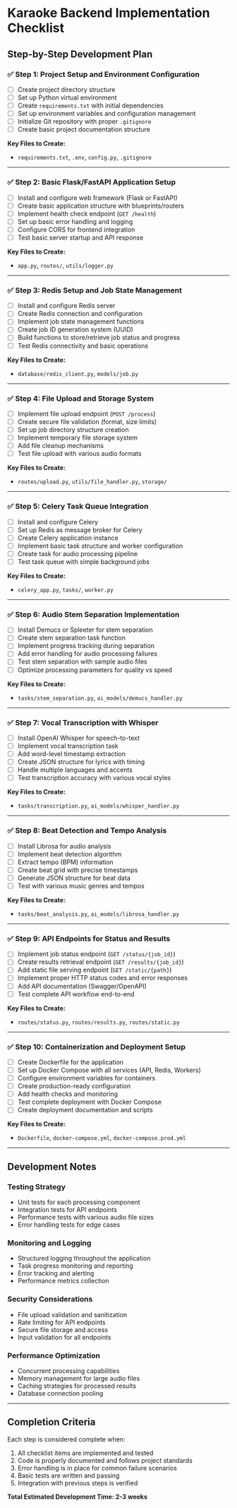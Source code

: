 # Karaoke Backend Implementation Checklist

## Step-by-Step Development Plan

### ✅ Step 1: Project Setup and Environment Configuration
- [ ] Create project directory structure
- [ ] Set up Python virtual environment
- [ ] Create `requirements.txt` with initial dependencies
- [ ] Set up environment variables and configuration management
- [ ] Initialize Git repository with proper `.gitignore`
- [ ] Create basic project documentation structure

**Key Files to Create:**
- `requirements.txt`, `.env`, `config.py`, `.gitignore`

---

### ✅ Step 2: Basic Flask/FastAPI Application Setup
- [ ] Install and configure web framework (Flask or FastAPI)
- [ ] Create basic application structure with blueprints/routers
- [ ] Implement health check endpoint (`GET /health`)
- [ ] Set up basic error handling and logging
- [ ] Configure CORS for frontend integration
- [ ] Test basic server startup and API response

**Key Files to Create:**
- `app.py`, `routes/`, `utils/logger.py`

---

### ✅ Step 3: Redis Setup and Job State Management
- [ ] Install and configure Redis server
- [ ] Create Redis connection and configuration
- [ ] Implement job state management functions
- [ ] Create job ID generation system (UUID)
- [ ] Build functions to store/retrieve job status and progress
- [ ] Test Redis connectivity and basic operations

**Key Files to Create:**
- `database/redis_client.py`, `models/job.py`

---

### ✅ Step 4: File Upload and Storage System
- [ ] Implement file upload endpoint (`POST /process`)
- [ ] Create secure file validation (format, size limits)
- [ ] Set up job directory structure creation
- [ ] Implement temporary file storage system
- [ ] Add file cleanup mechanisms
- [ ] Test file upload with various audio formats

**Key Files to Create:**
- `routes/upload.py`, `utils/file_handler.py`, `storage/`

---

### ✅ Step 5: Celery Task Queue Integration
- [ ] Install and configure Celery
- [ ] Set up Redis as message broker for Celery
- [ ] Create Celery application instance
- [ ] Implement basic task structure and worker configuration
- [ ] Create task for audio processing pipeline
- [ ] Test task queue with simple background jobs

**Key Files to Create:**
- `celery_app.py`, `tasks/`, `worker.py`

---

### ✅ Step 6: Audio Stem Separation Implementation
- [ ] Install Demucs or Spleeter for stem separation
- [ ] Create stem separation task function
- [ ] Implement progress tracking during separation
- [ ] Add error handling for audio processing failures
- [ ] Test stem separation with sample audio files
- [ ] Optimize processing parameters for quality vs speed

**Key Files to Create:**
- `tasks/stem_separation.py`, `ai_models/demucs_handler.py`

---

### ✅ Step 7: Vocal Transcription with Whisper
- [ ] Install OpenAI Whisper for speech-to-text
- [ ] Implement vocal transcription task
- [ ] Add word-level timestamp extraction
- [ ] Create JSON structure for lyrics with timing
- [ ] Handle multiple languages and accents
- [ ] Test transcription accuracy with various vocal styles

**Key Files to Create:**
- `tasks/transcription.py`, `ai_models/whisper_handler.py`

---

### ✅ Step 8: Beat Detection and Tempo Analysis
- [ ] Install Librosa for audio analysis
- [ ] Implement beat detection algorithm
- [ ] Extract tempo (BPM) information
- [ ] Create beat grid with precise timestamps
- [ ] Generate JSON structure for beat data
- [ ] Test with various music genres and tempos

**Key Files to Create:**
- `tasks/beat_analysis.py`, `ai_models/librosa_handler.py`

---

### ✅ Step 9: API Endpoints for Status and Results
- [ ] Implement job status endpoint (`GET /status/{job_id}`)
- [ ] Create results retrieval endpoint (`GET /results/{job_id}`)
- [ ] Add static file serving endpoint (`GET /static/{path}`)
- [ ] Implement proper HTTP status codes and error responses
- [ ] Add API documentation (Swagger/OpenAPI)
- [ ] Test complete API workflow end-to-end

**Key Files to Create:**
- `routes/status.py`, `routes/results.py`, `routes/static.py`

---

### ✅ Step 10: Containerization and Deployment Setup
- [ ] Create Dockerfile for the application
- [ ] Set up Docker Compose with all services (API, Redis, Workers)
- [ ] Configure environment variables for containers
- [ ] Create production-ready configuration
- [ ] Add health checks and monitoring
- [ ] Test complete deployment with Docker Compose
- [ ] Create deployment documentation and scripts

**Key Files to Create:**
- `Dockerfile`, `docker-compose.yml`, `docker-compose.prod.yml`

---

## Development Notes

### Testing Strategy
- Unit tests for each processing component
- Integration tests for API endpoints
- Performance tests with various audio file sizes
- Error handling tests for edge cases

### Monitoring and Logging
- Structured logging throughout the application
- Task progress monitoring and reporting
- Error tracking and alerting
- Performance metrics collection

### Security Considerations
- File upload validation and sanitization
- Rate limiting for API endpoints
- Secure file storage and access
- Input validation for all endpoints

### Performance Optimization
- Concurrent processing capabilities
- Memory management for large audio files
- Caching strategies for processed results
- Database connection pooling

---

## Completion Criteria

Each step is considered complete when:
1. All checklist items are implemented and tested
2. Code is properly documented and follows project standards
3. Error handling is in place for common failure scenarios
4. Basic tests are written and passing
5. Integration with previous steps is verified

**Total Estimated Development Time: 2-3 weeks** 